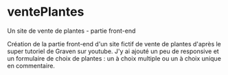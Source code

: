 # ventePlantes
Un site de vente de plantes - partie front-end

Création de la partie front-end d'un site fictif de vente de plantes d'après le super tutoriel de Graven sur youtube.
J'y ai ajouté un peu de responsive et un formulaire de choix de plantes : un à choix multiple ou un à choix unique en commentaire.
